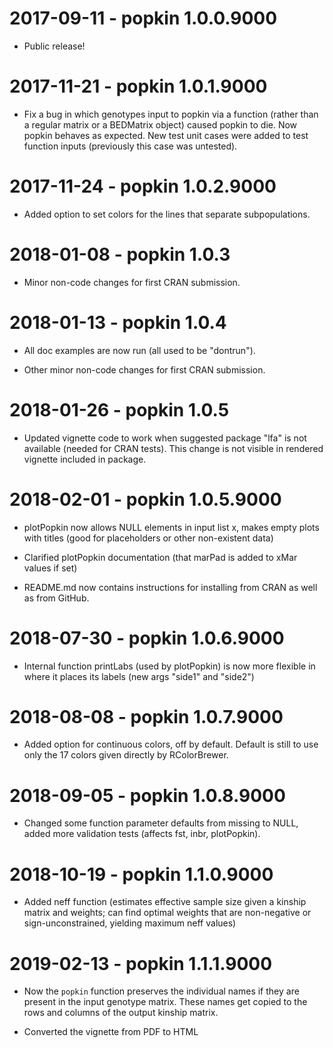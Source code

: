# 2017-09-11 - popkin 1.0.0.9000

* Public release!

# 2017-11-21 - popkin 1.0.1.9000

* Fix a bug in which genotypes input to popkin via a function (rather than a regular matrix or a BEDMatrix object) caused popkin to die.  Now popkin behaves as expected.  New test unit cases were added to test function inputs (previously this case was untested).

# 2017-11-24 - popkin 1.0.2.9000

* Added option to set colors for the lines that separate subpopulations.

# 2018-01-08 - popkin 1.0.3

* Minor non-code changes for first CRAN submission.

# 2018-01-13 - popkin 1.0.4

* All doc examples are now run (all used to be "dontrun").

* Other minor non-code changes for first CRAN submission.

# 2018-01-26 - popkin 1.0.5

* Updated vignette code to work when suggested package "lfa" is not available (needed for CRAN tests).  This change is not visible in rendered vignette included in package.

# 2018-02-01 - popkin 1.0.5.9000

* plotPopkin now allows NULL elements in input list x, makes empty plots with titles (good for placeholders or other non-existent data)

* Clarified plotPopkin documentation (that marPad is added to xMar values if set)

* README.md now contains instructions for installing from CRAN as well as from GitHub.

# 2018-07-30 - popkin 1.0.6.9000

* Internal function printLabs (used by plotPopkin) is now more flexible in where it places its labels (new args "side1" and "side2")

# 2018-08-08 - popkin 1.0.7.9000

* Added option for continuous colors, off by default.  Default is still to use only the 17 colors given directly by RColorBrewer.

# 2018-09-05 - popkin 1.0.8.9000

* Changed some function parameter defaults from missing to NULL, added more validation tests (affects fst, inbr, plotPopkin).

# 2018-10-19 - popkin 1.1.0.9000

* Added neff function (estimates effective sample size given a kinship matrix and weights; can find optimal weights that are non-negative or sign-unconstrained, yielding maximum neff values)

# 2019-02-13 - popkin 1.1.1.9000

* Now the `popkin` function preserves the individual names if they are present in the input genotype matrix.
These names get copied to the rows and columns of the output kinship matrix.

* Converted the vignette from PDF to HTML

